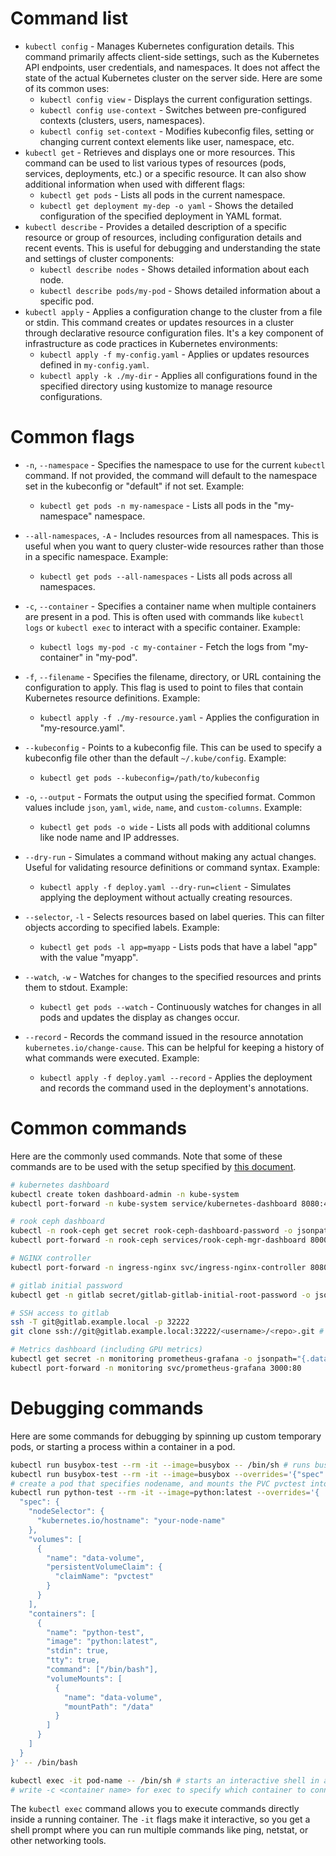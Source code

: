 # Command list

 * `kubectl config` - Manages Kubernetes configuration details. This command primarily affects client-side settings, such as the Kubernetes API endpoints, user credentials, and namespaces. It does not affect the state of the actual Kubernetes cluster on the server side. Here are some of its common uses:
   * `kubectl config view` - Displays the current configuration settings.
   * `kubectl config use-context` - Switches between pre-configured contexts (clusters, users, namespaces).
   * `kubectl config set-context` - Modifies kubeconfig files, setting or changing current context elements like user, namespace, etc.
 * `kubectl get` - Retrieves and displays one or more resources. This command can be used to list various types of resources (pods, services, deployments, etc.) or a specific resource. It can also show additional information when used with different flags:
   * `kubectl get pods` - Lists all pods in the current namespace.
   * `kubectl get deployment my-dep -o yaml` - Shows the detailed configuration of the specified deployment in YAML format.
 * `kubectl describe` - Provides a detailed description of a specific resource or group of resources, including configuration details and recent events. This is useful for debugging and understanding the state and settings of cluster components:
   * `kubectl describe nodes` - Shows detailed information about each node.
   * `kubectl describe pods/my-pod` - Shows detailed information about a specific pod.
 * `kubectl apply` - Applies a configuration change to the cluster from a file or stdin. This command creates or updates resources in a cluster through declarative resource configuration files. It's a key component of infrastructure as code practices in Kubernetes environments:
   * `kubectl apply -f my-config.yaml` - Applies or updates resources defined in `my-config.yaml`.
   * `kubectl apply -k ./my-dir` - Applies all configurations found in the specified directory using kustomize to manage resource configurations.

# Common flags
* `-n`, `--namespace` - Specifies the namespace to use for the current `kubectl` command. If not provided, the command will default to the namespace set in the kubeconfig or "default" if not set. Example:
  * `kubectl get pods -n my-namespace` - Lists all pods in the "my-namespace" namespace.

* `--all-namespaces`, `-A` - Includes resources from all namespaces. This is useful when you want to query cluster-wide resources rather than those in a specific namespace. Example:
  * `kubectl get pods --all-namespaces` - Lists all pods across all namespaces.

* `-c`, `--container` - Specifies a container name when multiple containers are present in a pod. This is often used with commands like `kubectl logs` or `kubectl exec` to interact with a specific container. Example:
  * `kubectl logs my-pod -c my-container` - Fetch the logs from "my-container" in "my-pod".

* `-f`, `--filename` - Specifies the filename, directory, or URL containing the configuration to apply. This flag is used to point to files that contain Kubernetes resource definitions. Example:
  * `kubectl apply -f ./my-resource.yaml` - Applies the configuration in "my-resource.yaml".

* `--kubeconfig` - Points to a kubeconfig file. This can be used to specify a kubeconfig file other than the default `~/.kube/config`. Example:
  * `kubectl get pods --kubeconfig=/path/to/kubeconfig`

* `-o`, `--output` - Formats the output using the specified format. Common values include `json`, `yaml`, `wide`, `name`, and `custom-columns`. Example:
  * `kubectl get pods -o wide` - Lists all pods with additional columns like node name and IP addresses.

* `--dry-run` - Simulates a command without making any actual changes. Useful for validating resource definitions or command syntax. Example:
  * `kubectl apply -f deploy.yaml --dry-run=client` - Simulates applying the deployment without actually creating resources.

* `--selector`, `-l` - Selects resources based on label queries. This can filter objects according to specified labels. Example:
  * `kubectl get pods -l app=myapp` - Lists pods that have a label "app" with the value "myapp".

* `--watch`, `-w` - Watches for changes to the specified resources and prints them to stdout. Example:
  * `kubectl get pods --watch` - Continuously watches for changes in all pods and updates the display as changes occur.

* `--record` - Records the command issued in the resource annotation `kubernetes.io/change-cause`. This can be helpful for keeping a history of what commands were executed. Example:
  * `kubectl apply -f deploy.yaml --record` - Applies the deployment and records the command used in the deployment's annotations.

# Common commands
Here are the commonly used commands. Note that some of these commands are to be used with the setup specified by [this document](setup.md).

```sh
# kubernetes dashboard
kubectl create token dashboard-admin -n kube-system
kubectl port-forward -n kube-system service/kubernetes-dashboard 8080:443

# rook ceph dashboard
kubectl -n rook-ceph get secret rook-ceph-dashboard-password -o jsonpath="{['data']['password']}" | base64 --decode
kubectl port-forward -n rook-ceph services/rook-ceph-mgr-dashboard 8000:8443

# NGINX controller
kubectl port-forward -n ingress-nginx svc/ingress-nginx-controller 8080:80 8443:443

# gitlab initial password
kubectl get -n gitlab secret/gitlab-gitlab-initial-root-password -o jsonpath='{.data.password}' | base64 --decode

# SSH access to gitlab
ssh -T git@gitlab.example.local -p 32222
git clone ssh://git@gitlab.example.local:32222/<username>/<repo>.git # how to use git operations on a repo

# Metrics dashboard (including GPU metrics)
kubectl get secret -n monitoring prometheus-grafana -o jsonpath="{.data.admin-password}" | base64 --decode ; echo # admin name is `admin`
kubectl port-forward -n monitoring svc/prometheus-grafana 3000:80
```

# Debugging commands
Here are some commands for debugging by spinning up custom temporary pods, or starting a process within a container in a pod.
```sh
kubectl run busybox-test --rm -it --image=busybox -- /bin/sh # runs busybox in a temporary pod
kubectl run busybox-test --rm -it --image=busybox --overrides='{"spec":{"nodeName":"<specific node name>"}}' -- /bin/sh # specify node name
# create a pod that specifies nodename, and mounts the PVC pvctest into the container to /data
kubectl run python-test --rm -it --image=python:latest --overrides='{
  "spec": {
    "nodeSelector": {
      "kubernetes.io/hostname": "your-node-name"
    },
    "volumes": [
      {
        "name": "data-volume",
        "persistentVolumeClaim": {
          "claimName": "pvctest"
        }
      }
    ],
    "containers": [
      {
        "name": "python-test",
        "image": "python:latest",
        "stdin": true,
        "tty": true,
        "command": ["/bin/bash"],
        "volumeMounts": [
          {
            "name": "data-volume",
            "mountPath": "/data"
          }
        ]
      }
    ]
  }
}' -- /bin/bash

kubectl exec -it pod-name -- /bin/sh # starts an interactive shell in an existing pod
# write -c <container name> for exec to specify which container to connect to
```

The `kubectl exec` command allows you to execute commands directly inside a running container. The `-it` flags make it interactive, so you get a shell prompt where you can run multiple commands like ping, netstat, or other networking tools.